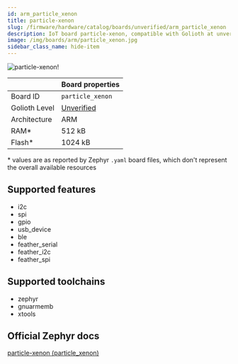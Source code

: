 ```yaml
---
id: arm_particle_xenon
title: particle-xenon
slug: /firmware/hardware/catalog/boards/unverified/arm_particle_xenon
description: IoT board particle-xenon, compatible with Golioth at unverified level.
image: /img/boards/arm/particle_xenon.jpg
sidebar_class_name: hide-item
---
```


[//]: # (This is an auto-generated file, do not edit! Changes to it will be lost upon re-generation)

![particle-xenon!](/img/boards/arm/particle_xenon.jpg "particle-xenon")

|                | Board properties     |
| -------------  | -------------------- |
| Board ID       | `particle_xenon` |
| Golioth Level  | [Unverified](/firmware/hardware#unverified-boards) |
| Architecture   | ARM |
| RAM*           | 512 kB |
| Flash*         | 1024 kB |

\* values are as reported by Zephyr `.yaml` board files, which don't represent the overall available resources



## Supported features

* i2c
* spi
* gpio
* usb_device
* ble
* feather_serial
* feather_i2c
* feather_spi

## Supported toolchains

* zephyr
* gnuarmemb
* xtools

## Official Zephyr docs

[particle-xenon (particle_xenon)](https://docs.zephyrproject.org/3.6.0/boards/arm/particle_xenon/doc/index.html)
